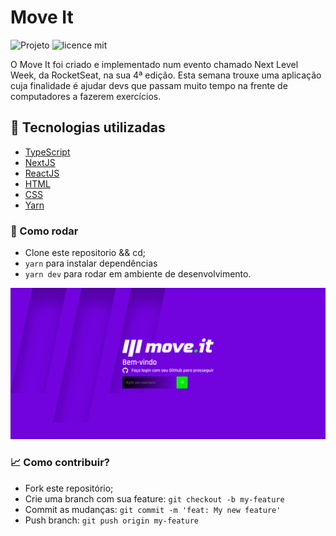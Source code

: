 # Move It

![Projeto](https://img.shields.io/badge/joaovictor3g-moveit-dark)
![licence mit](https://img.shields.io/badge/license-MIT-green)

<p>O Move It foi criado e implementado num evento chamado Next Level Week, da RocketSeat, na sua 4ª edição. Esta semana trouxe uma aplicação cuja finalidade é ajudar devs que passam muito tempo na frente de computadores a fazerem exercícios.</p>

## 🚀 Tecnologias utilizadas

- [TypeScript](https://www.typescriptlang.org/)
- [NextJS](https://nextjs.org/)
- [ReactJS](https://reactjs.org/)
- [HTML](https://developer.mozilla.org/pt-BR/docs/Web/HTML)
- [CSS](https://developer.mozilla.org/pt-BR/docs/Web/CSS)
- [Yarn](https://yarnpkg.com/)

### 🔨 Como rodar
- Clone este repositorio && cd;
- `yarn` para instalar dependências
- `yarn dev` para rodar em ambiente de desenvolvimento.

<img src="web-next/public/move-it.gif">


### 📈 Como contribuir?
- Fork este repositório;
- Crie uma branch com sua feature: `git checkout -b my-feature`
- Commit as mudanças: `git commit -m 'feat: My new feature'`
- Push branch: `git push origin my-feature`
